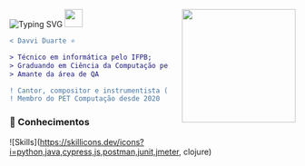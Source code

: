 ![Typing SVG](https://readme-typing-svg.demolab.com?font=Poppins&weight=900&size=25&duration=4000&pause=500&color=2C98C8&vCenter=true&width=320&height=30&lines=Hey+there+!;I'm+Davvi+Duarte+!;Welcome+to+my+profile+!)
<img src="https://github.com/blackcater/blackcater/raw/main/images/Hi.gif" height="32"/>
<img align="right" height="200" style="margin-left: 25px" src="https://static.wixstatic.com/media/a44335_8d3913e1f95145988e3befbf3c45d5c2~mv2.gif"/>

```diff
< Davvi Duarte ⭐

> Técnico em informática pelo IFPB;
> Graduando em Ciência da Computação pela UFCG;
> Amante da área de QA

! Cantor, compositor e instrumentista (violão)
! Membro do PET Computação desde 2020
```
### 📖 Conhecimentos

![Skills](https://skillicons.dev/icons?i=python,java,cypress,js,postman,junit,jmeter, clojure)
